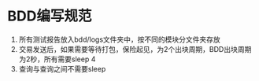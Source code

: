 # BDD编写规范

1. 所有测试报告放入bdd/logs文件夹中，按不同的模块分文件夹存放
2. 交易发送后，如果需要等待打包，保险起见，为2个出块周期，BDD出块周期为2秒，所有需要sleep 4
3. 查询与查询之间不需要sleep
